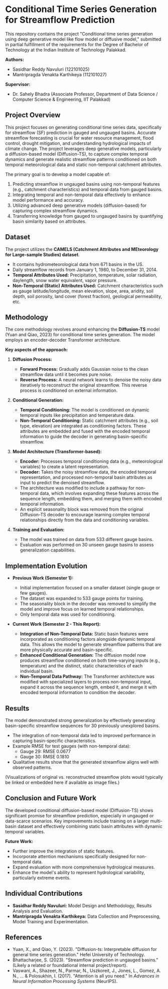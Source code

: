 # Conditional Time Series Generation for Streamflow Prediction

This repository contains the project "Conditional time series generation using deep generative model like flow model or diffusive model," submitted in partial fulfillment of the requirements for the Degree of Bachelor of Technology at the Indian Institute of Technology Palakkad.

**Authors:**
*   Sasidhar Reddy Navuluri (122101025)
*   Mantripragda Venakta Karthikeya (112101027)

**Supervisor:**
*   Dr. Sahely Bhadra (Associate Professor, Department of Data Science / Computer Science & Engineering, IIT Palakkad)

## Project Overview

This project focuses on generating conditional time series data, specifically for streamflow (SF) prediction in gauged and ungauged basins. Accurate streamflow forecasting is crucial for water resource management, flood control, drought mitigation, and understanding hydrological impacts of climate change. The project leverages deep generative models, particularly a diffusion-based model (Diffusion-TS), to capture complex temporal dynamics and generate realistic streamflow patterns conditioned on both temporal meteorological data and static non-temporal catchment attributes.

The primary goal is to develop a model capable of:
1.  Predicting streamflow in ungauged basins using non-temporal features (e.g., catchment characteristics) and temporal data from gauged basins.
2.  Integrating temporal and non-temporal data effectively to enhance model performance and accuracy.
3.  Utilizing advanced deep generative models (diffusion-based) for capturing complex streamflow dynamics.
4.  Transferring knowledge from gauged to ungauged basins by quantifying basin similarity based on attributes.

## Dataset

The project utilizes the **CAMELS (Catchment Attributes and MEteorology for Large-sample Studies) dataset**.
*   It contains hydrometeorological data from 671 basins in the US.
*   Daily streamflow records from January 1, 1980, to December 31, 2014.
*   **Temporal Attributes Used:** Precipitation, temperature, solar radiation, daylength, snow water equivalent, vapor pressure.
*   **Non-Temporal (Static) Attributes Used:** Catchment characteristics such as gauge latitude/longitude, mean elevation, slope, area, aridity, soil depth, soil porosity, land cover (forest fraction), geological permeability, etc.

## Methodology

The core methodology revolves around enhancing the **Diffusion-TS** model (Yuan and Qiao, 2023) for conditional time series generation. The model employs an encoder-decoder Transformer architecture.

**Key aspects of the approach:**

1.  **Diffusion Process:**
    *   **Forward Process:** Gradually adds Gaussian noise to the clean streamflow data until it becomes pure noise.
    *   **Reverse Process:** A neural network learns to denoise the noisy data iteratively to reconstruct the original streamflow. This reverse process is conditioned on external information.

2.  **Conditional Generation:**
    *   **Temporal Conditioning:** The model is conditioned on dynamic temporal inputs like precipitation and temperature data.
    *   **Non-Temporal Conditioning:** Static catchment attributes (e.g., soil type, elevation) are integrated as conditioning factors. These attributes are embedded and fused with the encoded temporal information to guide the decoder in generating basin-specific streamflow.

3.  **Model Architecture (Transformer-based):**
    *   **Encoder:** Processes temporal conditioning data (e.g., meteorological variables) to create a latent representation.
    *   **Decoder:** Takes the noisy streamflow data, the encoded temporal representation, and processed non-temporal basin attributes as input to predict the denoised streamflow.
    *   The architecture was modified to include a pathway for non-temporal data, which involves expanding these features across the sequence length, embedding them, and merging them with encoded temporal information.
    *   An explicit seasonality block was removed from the original Diffusion-TS decoder to encourage learning complex temporal relationships directly from the data and conditioning variables.

4.  **Training and Evaluation:**
    *   The model was trained on data from 533 different gauge basins.
    *   Evaluation was performed on 30 unseen gauge basins to assess generalization capabilities.

## Implementation Evolution

*   **Previous Work (Semester 1):**
    *   Initial implementation focused on a smaller dataset (single gauge or few gauges).
    *   The dataset was expanded to 533 gauge points for training.
    *   The seasonality block in the decoder was removed to simplify the model and improve focus on learned temporal relationships.
    *   Only temporal data was used for conditioning.

*   **Current Work (Semester 2 - This Report):**
    *   **Integration of Non-Temporal Data:** Static basin features were incorporated as conditioning factors alongside dynamic temporal data. This allows the model to generate streamflow patterns that are more physically accurate and basin-specific.
    *   **Enhanced Conditional Generation:** The diffusion model now produces streamflow conditioned on both time-varying inputs (e.g., temperature) and the distinct, static characteristics of each individual basin.
    *   **Non-Temporal Data Pathway:** The Transformer architecture was modified with specialized layers to process non-temporal input, expand it across the sequence length, embed it, and merge it with encoded temporal information to condition the decoder.

## Results

The model demonstrated strong generalization by effectively generating basin-specific streamflow sequences for 30 previously unexplored basins.
*   The integration of non-temporal data led to improved performance in capturing basin-specific characteristics.
*   Example RMSE for test gauges (with non-temporal data):
    *   Gauge 29: RMSE 0.0677
    *   Gauge 30: RMSE 0.1810
*   Qualitative results show that the generated streamflow aligns well with observed patterns.

(Visualizations of original vs. reconstructed streamflow plots would typically be linked or embedded here if available as image files.)

## Conclusion and Future Work

The developed conditional diffusion-based model (Diffusion-TS) shows significant promise for streamflow prediction, especially in ungauged or data-scarce scenarios. Key improvements include training on a larger multi-basin dataset and effectively combining static basin attributes with dynamic temporal variables.

**Future Work:**
*   Further improve the integration of static features.
*   Incorporate attention mechanisms specifically designed for non-temporal data.
*   Expand evaluation with more comprehensive hydrological measures.
*   Enhance the model's ability to represent hydrological variability, particularly extreme events.

## Individual Contributions

*   **Sasidhar Reddy Navuluri:** Model Design and Methodology, Results Analysis and Evaluation.
*   **Mantripragda Venakta Karthikeya:** Data Collection and Preprocessing, Model Training and Experimentation.

## References

*   Yuan, X., and Qiao, Y. (2023). "Diffusion-ts: Interpretable diffusion for general time series generation." Hefei University of Technology.
*   Bhattacharjee, S. (2023). "Streamflow prediction in ungauged basins." (Likely a related or foundational internal project/report).
*   Vaswani, A., Shazeer, N., Parmar, N., Uszkoreit, J., Jones, L., Gomez, A. N., ... & Polosukhin, I. (2017). "Attention is all you need." In *Advances in Neural Information Processing Systems* (NeurIPS).
